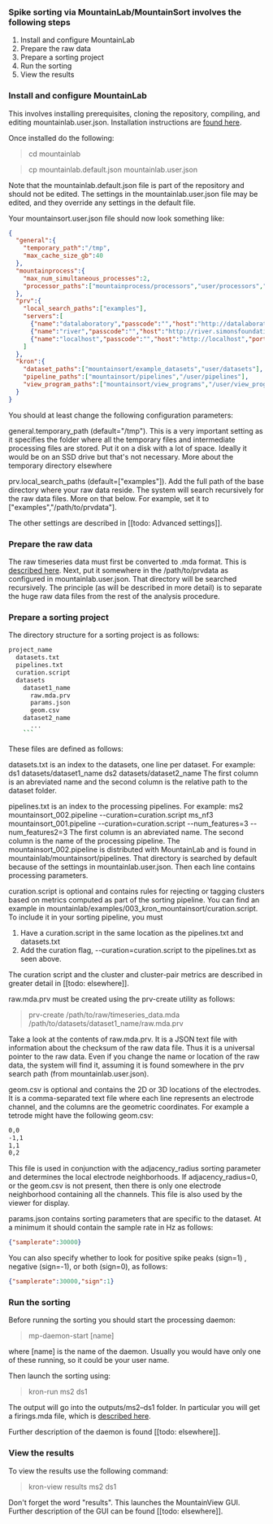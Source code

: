 ### Spike sorting via MountainLab/MountainSort involves the following steps

1. Install and configure MountainLab
2. Prepare the raw data
3. Prepare a sorting project
4. Run the sorting
5. View the results

### Install and configure MountainLab

This involves installing prerequisites, cloning the repository, compiling, and editing mountainlab.user.json. Installation instructions are [found here](doc/installation.md).

Once installed do the following:

> cd mountainlab

> cp mountainlab.default.json mountainlab.user.json

Note that the mountainlab.default.json file is part of the repository and should not be edited. The settings in the mountainlab.user.json file may be edited, and they override any settings in the default file. 

Your mountainsort.user.json file should now look something like:
```json
{
  "general":{
    "temporary_path":"/tmp",
    "max_cache_size_gb":40
  },
  "mountainprocess":{
    "max_num_simultaneous_processes":2,
    "processor_paths":["mountainprocess/processors","user/processors","packages"]
  },
  "prv":{
    "local_search_paths":["examples"],
    "servers":[
      {"name":"datalaboratory","passcode":"","host":"http://datalaboratory.org","port":8080,"path":"/prv"},
      {"name":"river","passcode":"","host":"http://river.simonsfoundation.org","port":8080,"path":"/prv"},
      {"name":"localhost","passcode":"","host":"http://localhost","port":8080,"path":"/prv"}
    ]
  },
  "kron":{
    "dataset_paths":["mountainsort/example_datasets","user/datasets"],
    "pipeline_paths":["mountainsort/pipelines","/user/pipelines"],
    "view_program_paths":["mountainsort/view_programs","/user/view_programs"]
  }
}
```

You should at least change the following configuration parameters:

general.temporary_path (default="/tmp"). This is a very important setting as it specifies the folder where all the temporary files and intermediate processing files are stored. Put it on a disk with a lot of space. Ideally it would be on an SSD drive but that's not necessary. More about the temporary directory elsewhere

prv.local_search_paths (default=["examples"]). Add the full path of the base directory where your raw data reside. The system will search recursively for the raw data files. More on that below. For example, set it to ["examples","/path/to/prvdata"].

The other settings are described in [[todo: Advanced settings]].

### Prepare the raw data

The raw timeseries data must first be converted to .mda format. This is [described here](doc/mda_format.md). Next, put it somewhere in the /path/to/prvdata as configured in mountainlab.user.json. That directory will be searched recursively. The principle (as will be described in more detail) is to separate the huge raw data files from the rest of the analysis procedure.

### Prepare a sorting project

The directory structure for a sorting project is as follows:

```bash
project_name
  datasets.txt
  pipelines.txt
  curation.script
  datasets
    dataset1_name
      raw.mda.prv
      params.json
      geom.csv
    dataset2_name
      ...
    ```
```

These files are defined as follows:

datasets.txt is an index to the datasets, one line per dataset. For example:
ds1 datasets/dataset1_name
ds2 datasets/dataset2_name
The first column is an abreviated name and the second column is the relative path to the dataset folder.

pipelines.txt is an index to the processing pipelines. For example:
ms2 mountainsort_002.pipeline --curation=curation.script
ms_nf3 mountainsort_001.pipeline --curation=curation.script --num_features=3 --num_features2=3
The first column is an abreviated name. The second column is the name of the processing pipeline. The mountainsort_002.pipeline is distributed with MountainLab and is found in mountainlab/mountainsort/pipelines. That directory is searched by default because of the settings in mountainlab.user.json. Then each line contains processing parameters.

curation.script is optional and contains rules for rejecting or tagging clusters based on metrics computed as part of the sorting pipeline. You can find an example in mountainlab/examples/003_kron_mountainsort/curation.script. To include it in your sorting pipeline, you must 

1. Have a curation.script in the same location as the pipelines.txt and datasets.txt
2. Add the curation flag, --curation=curation.script to the pipelines.txt as seen above.

The curation script and the cluster and cluster-pair metrics are described in greater detail in [[todo: elsewhere]].

raw.mda.prv must be created using the prv-create utility as follows:

> prv-create /path/to/raw/timeseries_data.mda /path/to/datasets/dataset1_name/raw.mda.prv

Take a look at the contents of raw.mda.prv. It is a JSON text file with information about the checksum of the raw data file. Thus it is a universal pointer to the raw data.  Even if you change the name or location of the raw data, the system will find it, assuming it is found somewhere in the prv search path (from mountainlab.user.json).

geom.csv is optional and contains the 2D or 3D locations of the electrodes. It is a comma-separated text file where each line represents an electrode channel, and the columns are the geometric coordinates. For example a tetrode might have the following geom.csv:

```bash
0,0
-1,1
1,1
0,2
```

This file is used in conjunction with the adjacency_radius sorting parameter and determines the local electrode neighborhoods. If adjacency_radius=0, or the geom.csv is not present, then there is only one electrode neighborhood containing all the channels. This file is also used by the viewer for display.

params.json contains sorting parameters that are specific to the dataset. At a minimum it should contain the sample rate in Hz as follows:

```json
{"samplerate":30000}
```

You can also specify whether to look for positive spike peaks (sign=1) , negative (sign=-1), or both (sign=0), as follows:

```json
{"samplerate":30000,"sign":1}
```

### Run the sorting

Before running the sorting you should start the processing daemon:

> mp-daemon-start [name]

where [name] is the name of the daemon. Usually you would have only one of these running, so it could be your user name.

Then launch the sorting using:

> kron-run ms2 ds1

The output will go into the outputs/ms2–ds1 folder. In particular you will get a firings.mda file, which is [described here](doc/mda_format.md).

Further description of the daemon is found [[todo: elsewhere]].

### View the results

To view the results use the following command:

> kron-view results ms2 ds1

Don't forget the word "results". This launches the MountainView GUI. Further description of the GUI can be found [[todo: elsewhere]].
